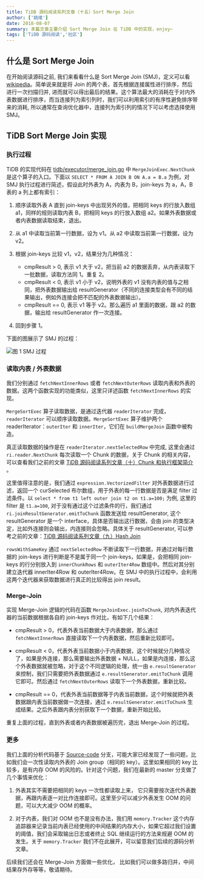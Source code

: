 ```yaml
---
title: TiDB 源码阅读系列文章（十五）Sort Merge Join
author: ['姚维']
date: 2018-08-07
summary: 本篇文章主要介绍 Sort Merge Join 在 TiDB 中的实现，enjoy~
tags: ['TiDB 源码阅读','社区']
---
```


## 什么是 Sort Merge Join

在开始阅读源码之前, 我们来看看什么是 Sort Merge Join (SMJ)，定义可以看 [wikipedia](https://en.wikipedia.org/wiki/Sort-merge_join)。简单说来就是将 Join 的两个表，首先根据连接属性进行排序，然后进行一次扫描归并, 进而就可以得出最后的结果。这个算法最大的消耗在于对内外表数据进行排序，而当连接列为索引列时，我们可以利用索引的有序性避免排序带来的消耗, 所以通常在查询优化器中，连接列为索引列的情况下可以考虑选择使用 SMJ。

## TiDB Sort Merge Join 实现

### 执行过程

TiDB 的实现代码在 [tidb/executor/merge_join.go](https://github.com/pingcap/tidb/blob/source-code/executor/merge_join.go) 中 `MergeJoinExec.NextChunk` 是这个算子的入口。下面以 `SELECT * FROM A JOIN B ON A.a = B.a` 为例，对 SMJ 执行过程进行简述，假设此时外表为 A，内表为 B，join-keys 为 a，A，B 表的 a 列上都有索引：

1. 顺序读取外表 A 直到 join-keys 中出现另外的值，把相同 keys 的行放入数组 a1，同样的规则读取内表 B，把相同 keys 的行放入数组 a2。如果外表数据或者内表数据读取结束，退出。

2. 从 a1 中读取当前第一行数据，设为 v1。从 a2 中读取当前第一行数据，设为 v2。

3. 根据 join-keys 比较 v1，v2，结果分为几种情况：

    * cmpResult > 0, 表示 v1 大于 v2，把当前 a2 的数据丢弃，从内表读取下一批数据，读取方法同 1。重复 2。
    * cmpResult < 0, 表示 v1 小于 v2，说明外表的 v1 没有内表的值与之相同，把外表数据输出给 resultGenerator（不同的连接类型会有不同的结果输出，例如外连接会把不匹配的外表数据输出）。
    * cmpResult == 0, 表示 v1 等于 v2。那么遍历 a1 里面的数据，跟 a2 的数据，输出给 resultGenerator 作一次连接。

5. 回到步骤 1。

下面的图展示了 SMJ 的过程：

![图 1 SMJ 过程](media/tidb-source-code-reading-15/1.png)


### 读取内表 / 外表数据

我们分别通过 `fetchNextInnerRows` 或者 `fetchNextOuterRows` 读取内表和外表的数据。这两个函数实现的功能类似，这里只详述函数 `fetchNextInnerRows` 的实现。

`MergeSortExec` 算子读取数据，是通过迭代器 `readerIterator` 完成，`readerIterator` 可以顺序读取数据。`MergeSortExec` 算子维护两个 readerIterator：`outerIter` 和 `innerIter`，它们在 `buildMergeJoin` 函数中被构造。

真正读取数据的操作是在 `readerIterator.nextSelectedRow` 中完成, 这里会通过 `ri.reader.NextChunk` 每次读取一个 Chunk 的数据，关于 Chunk 的相关内容，可以查看我们之前的文章 [TiDB 源码阅读系列文章（十）Chunk 和执行框架简介](https://pingcap.com/blog-cn/tidb-source-code-reading-10/) 。

这里值得注意的是，我们通过 `expression.VectorizedFilter` 对外表数据进行过滤，返回一个 curSelected 布尔数组，用于外表的每一行数据是否是满足 filter 过滤条件。以 `select * from t1 left outer join t2 on t1.a=100;` 为例, 这里的 filter 是 `t1.a=100`, 对于没有通过这个过滤条件的行，我们通过 `ri.joinResultGenerator.emitToChunk` 函数发送给 resultGenerator, 这个 resultGenerator 是一个 interface，具体是否输出这行数据，会由 join 的类型决定，比如外连接则会输出，内连接则会忽略。具体关于 resultGenerator, 可以参考之前的文章：[TiDB 源码阅读系列文章（九）Hash Join](https://pingcap.com/blog-cn/tidb-source-code-reading-9/)

`rowsWithSameKey` 通过 `nextSelectedRow` 不断读取下一行数据，并通过对每行数据的 join-keys 进行判断是不是属于同一个 join-keys，如果是，会把相同 join-keys 的行分别放入到 `innerChunkRows` 和 `outerIter4Row` 数组中。然后对其分别建立迭代器 innerIter4Row 和 outerIter4Row。在 SMJ 中的执行过程中，会利用这两个迭代器来获取数据进行真正的比较得出 join result。

### Merge-Join

实现 Merge-Join 逻辑的代码在函数 `MergeJoinExec.joinToChunk`, 对内外表迭代器的当前数据根据各自的 join-keys 作对比，有如下几个结果：

* cmpResult > 0，代表外表当前数据大于内表数据，那么通过 `fetchNextInnerRows` 直接读取下一个内表数据，然后重新比较即可。

* cmpResult < 0，代表外表当前数据小于内表数据，这个时候就分几种情况了，如果是外连接，那么需要输出外表数据 + NULL，如果是内连接，那么这个外表数据就被忽略，对于这个不同逻辑的处理，统一由 `e.resultGenerator` 来控制，我们只需要把外表数据通过 `e.resultGenerator.emitToChunk` 调用它即可。然后通过 `fetchNextOuterRows` 读取下一个外表数据，重新比较。

* cmpResult == 0，代表外表当前数据等于内表当前数据，这个时候就把外表数据跟内表当前数据做一次连接，通过 `e.resultGenerator.emitToChunk` 生成结果。之后外表跟内表分别获取下一个数据，重新开始比较。

重复上面的过程，直到外表或者内表数据被遍历完，退出 Merge-Join 的过程。

### 更多

我们上面的分析代码基于 [Source-code](https://github.com/pingcap/tidb/tree/source-code) 分支，可能大家已经发现了一些问题，比如我们会一次性读取内外表的 Join group（相同的 key）。这里如果相同的 key 比较多，是有内存 OOM 的风险的。针对这个问题，我们在最新的 master 分支做了几个事情来优化：

1. 外表其实不需要把相同的 keys 一次性都读取上来， 它只需要按次迭代外表数据，再跟内表逐一对比作连接即可。这里至少可以减少外表发生 OOM 的问题，可以大大减少 OOM 的概率。

2. 对于内表，我们对 OOM 也不是没有办法，我们用 `memory.Tracker` 这个内存追踪器来记录当前内表已经使用的中间结果的内存大小，如果它超过我们设置的阈值，我们会采取输出日志或者终止 SQL 继续运行的方法来规避 OOM 的发生。关于 `memory.Tracker` 我们不在此展开，可以留意我们后续的源码分析文章。

后续我们还会在 Merge-Join 方面做一些优化， 比如我们可以做多路归并，中间结果存外存等等，敬请期待。
